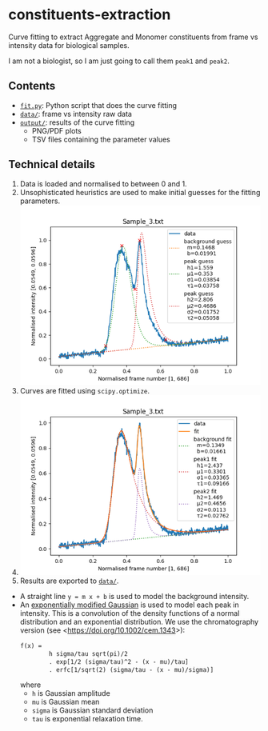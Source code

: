 # constituents-extraction

Curve fitting to extract Aggregate and Monomer constituents
from frame vs intensity data for biological samples.

I am not a biologist, so I am just going to call them `peak1` and `peak2`.


## Contents

- [`fit.py`]: Python script that does the curve fitting
- [`data/`]: frame vs intensity raw data
- [`output/`]: results of the curve fitting
  - PNG/PDF plots
  - TSV files containing the parameter values

[`fit.py`]: fit.py
[`data/`]: data/
[`output/`]: output/


## Technical details

1. Data is loaded and normalised to between 0 and 1.
2. Unsophisticated heuristics are used to make initial guesses
   for the fitting parameters.
   ![Plot of 2-peak parameter guesses for Sample 3 data.][guess-plot]
3. Curves are fitted using `scipy.optimize`.
4. ![Plot of 2-peak fit for Sample 3 data.][fit-plot]
5. Results are exported to [`data/`].

- A straight line `y = m x + b` is used to model the background intensity.
- An [exponentially modified Gaussian] is used to model each peak in intensity.
  This is a convolution of the density functions of
  a normal distribution and an exponential distribution.
  We use the chromatography version (see <<https://doi.org/10.1002/cem.1343>>):
  ````
  f(x) =
          h sigma/tau sqrt(pi)/2
          . exp[1/2 (sigma/tau)^2 - (x - mu)/tau]
          . erfc[1/sqrt(2) (sigma/tau - (x - mu)/sigma)]
  ````
  where
  - `h` is Gaussian amplitude
  - `mu` is Gaussian mean
  - `sigma` is Gaussian standard deviation
  - `tau` is exponential relaxation time.

[exponentially modified Gaussian]:
  https://en.wikipedia.org/wiki/Exponentially_modified_Gaussian_distribution
[guess-plot]: output/guess-Sample_3.txt.png
[fit-plot]: output/fit-Sample_3.txt.png
